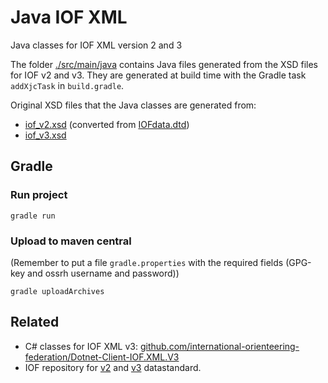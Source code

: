 # Java IOF XML

Java classes for IOF XML version 2 and 3

The folder [./src/main/java](./src/main/java) contains Java files generated from the XSD files for IOF v2 and v3. They are generated at build time with the Gradle task `addXjcTask` in `build.gradle`.

Original XSD files that the Java classes are generated from:

* [iof_v2.xsd](src/main/resources/iof_v2.xsd) (converted from [IOFdata.dtd](src/main/resources/IOFdata.dtd))
* [iof_v3.xsd](src/main/resources/iof_v3.xsd)

## Gradle

### Run project

```shell
gradle run
```

### Upload to maven central

(Remember to put a file `gradle.properties` with the required fields (GPG-key and ossrh username and password))

```shell
gradle uploadArchives
```

## Related

* C# classes for IOF XML v3: [github.com/international-orienteering-federation/Dotnet-Client-IOF.XML.V3](https://github.com/international-orienteering-federation/Dotnet-Client-IOF.XML.V3)
* IOF repository for [v2](https://github.com/international-orienteering-federation/datastandard-v2) and [v3](https://github.com/international-orienteering-federation/datastandard-v3) datastandard.